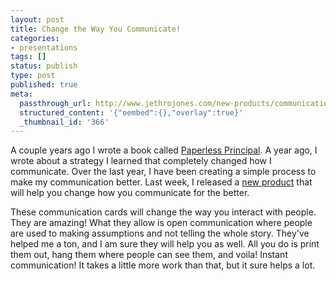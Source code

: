 ```yaml
---
layout: post
title: Change the Way You Communicate!
categories:
- presentations
tags: []
status: publish
type: post
published: true
meta:
  passthrough_url: http://www.jethrojones.com/new-products/communication-cards
  structured_content: '{"oembed":{},"overlay":true}'
  _thumbnail_id: '366'
---
```


A couple years ago I wrote a book called 
[Paperless Principal](http://itunes.apple.com/us/book/paperless-principal/id558201943?ls=1). A year ago, I wrote about a strategy I learned that completely changed how I communicate. Over the last year, I have been creating a simple process to make my communication better. Last week, I released a 
[new product](http://www.jethrojones.com/new-products/communication-cards) that will help you change how you communicate for the better.


These communication cards will change the way you interact with people. They are amazing! What they allow is open communication where people are used to making assumptions and not telling the whole story. They've helped me a ton, and I am sure they will help you as well. All you do is print them out, hang them where people can see them, and voila! Instant communication! It takes a little more work than that, but it sure helps a lot.

